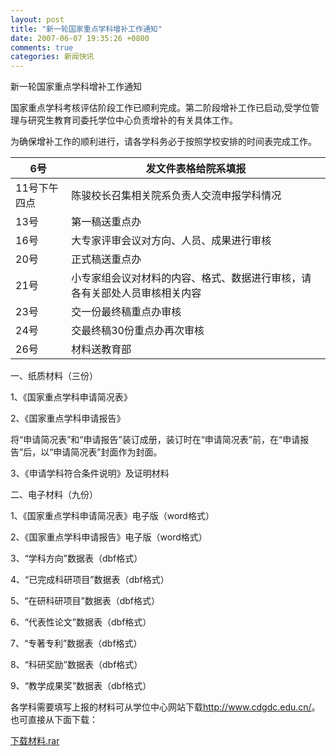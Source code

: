 ```yaml
---
layout: post
title: "新一轮国家重点学科增补工作通知"
date: 2007-06-07 19:35:26 +0800
comments: true
categories: 新闻快讯
---
```


新一轮国家重点学科增补工作通知

国家重点学科考核评估阶段工作已顺利完成。第二阶段增补工作已启动,受学位管理与研究生教育司委托学位中心负责增补的有关具体工作。

为确保增补工作的顺利进行，请各学科务必于按照学校安排的时间表完成工作。

|6号|发文件表格给院系填报|
|---|---|
|11号下午四点|陈骏校长召集相关院系负责人交流申报学科情况|
13号|第一稿送重点办
16号|大专家评审会议对方向、人员、成果进行审核
|20号|正式稿送重点办|
|21号|小专家组会议对材料的内容、格式、数据进行审核，请各有关部处人员审核相关内容|
|23号|交一份最终稿重点办审核|
|24号|交最终稿30份重点办再次审核|
|26号|材料送教育部|

一、纸质材料（三份）

1、《国家重点学科申请简况表》

2、《国家重点学科申请报告》

将“申请简况表”和“申请报告”装订成册，装订时在“申请简况表”前，在“申请报告”后，以“申请简况表”封面作为封面。

3、《申请学科符合条件说明》及证明材料
 
二、电子材料（九份）

1、《国家重点学科申请简况表》电子版（word格式）

2、《国家重点学科申请报告》电子版（word格式）

3、“学科方向”数据表（dbf格式）

4、“已完成科研项目”数据表（dbf格式）

5、“在研科研项目”数据表（dbf格式）

6、“代表性论文”数据表（dbf格式）

7、“专著专利”数据表（dbf格式）

8、“科研奖励”数据表（dbf格式）

9、“教学成果奖”数据表（dbf格式）

各学科需要填写上报的材料可从学位中心网站下载<http://www.cdgdc.edu.cn/>。也可直接从下面下载：

[下载材料.rar](../../downloads/200768142223102.rar)


 
